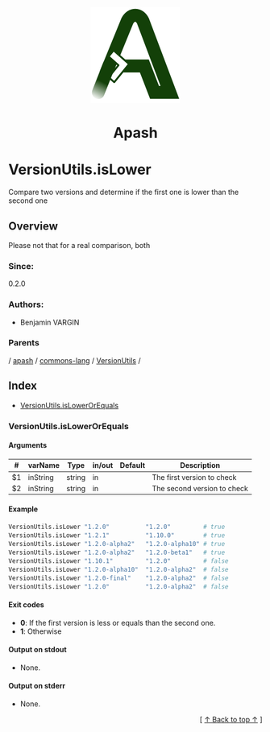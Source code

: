 
<div align='center' id='apash-top'>
  <a href='https://github.com/hastec-fr/apash'>
    <img alt='apash-logo' src='../../../../../../../assets/apash-logo.svg'/>
  </a>

  # Apash
</div>

# VersionUtils.isLower

Compare two versions and determine if the first one is lower than the second one

## Overview

Please not that for a real comparison, both 
### Since:
0.2.0

### Authors:
* Benjamin VARGIN

### Parents
<!-- apash.parentBegin -->
[](../../../../.md) / [apash](../../../apash.md) / [commons-lang](../../commons-lang.md) / [VersionUtils](../VersionUtils.md) / 
<!-- apash.parentEnd -->

## Index

* [VersionUtils.isLowerOrEquals](#versionutilsislowerorequals)

### VersionUtils.isLowerOrEquals

#### Arguments
| #      | varName        | Type          | in/out   | Default    | Description                           |
|--------|----------------|---------------|----------|------------|---------------------------------------|
| $1     | inString       | string        | in       |            | The first version to check            |
| $2     | inString       | string        | in       |            | The second version to check           |

#### Example

```bash
VersionUtils.isLower "1.2.0"          "1.2.0"         # true
VersionUtils.isLower "1.2.1"          "1.10.0"        # true
VersionUtils.isLower "1.2.0-alpha2"   "1.2.0-alpha10" # true
VersionUtils.isLower "1.2.0-alpha2"   "1.2.0-beta1"   # true
VersionUtils.isLower "1.10.1"         "1.2.0"         # false
VersionUtils.isLower "1.2.0-alpha10"  "1.2.0-alpha2"  # false
VersionUtils.isLower "1.2.0-final"    "1.2.0-alpha2"  # false
VersionUtils.isLower "1.2.0"          "1.2.0-alpha2"  # false
```

#### Exit codes

* **0**: If the first version is less or equals than the second one.
* **1**: Otherwise

#### Output on stdout

* None.

#### Output on stderr

* None.


  <div align='right'>[ <a href='#apash-top'>↑ Back to top ↑</a> ]</div>

